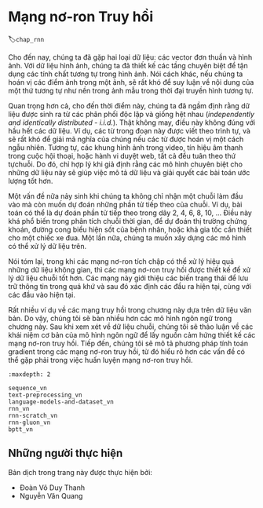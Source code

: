 <!--
# Recurrent Neural Networks
-->

# Mạng nơ-ron Truy hồi
:label:`chap_rnn`

<!--
So far we encountered two types of data: generic vectors and images.
For the latter we designed specialized layers to take advantage of the regularity properties in them.
In other words, if we were to permute the pixels in an image, it would be much more difficult to reason about 
its content of something that would look much like the background of a test pattern in the times of analog TV.
-->

Cho đến nay, chúng ta đã gặp hai loại dữ liệu: các vector đơn thuần và hình ảnh.
Với dữ liệu hình ảnh, chúng ta đã thiết kế các tầng chuyên biệt để tận dụng các tính chất tương tự trong hình ảnh.
Nói cách khác, nếu chúng ta hoán vị các điểm ảnh trong một ảnh, sẽ rất khó để suy luận về 
nội dung của một thứ tương tự như nền trong ảnh mẫu trong thời đại truyền hình tương tự.

<!--
Most importantly, so far we tacitly assumed that our data is generated i.i.d., i.e., independently and identically distributed, all drawn from some distribution.
Unfortunately, this is not true for most data.
For instance, the words in this paragraph are written in sequence, and it would be quite difficult to decipher its meaning if they were permuted randomly.
Likewise, image frames in a video, the audio signal in a conversation, or the browsing behavior on a website, all follow sequential order.
It is thus only reasonable to assume that specialized models for such data will do better at describing it and at solving estimation problems.
-->

Quan trọng hơn cả, cho đến thời điểm này, chúng ta đã ngầm định rằng dữ liệu được sinh ra từ các phân phối độc lập và giống hệt nhau (*independently and identically distributed - i.i.d.*).
Thật không may, điều này không đúng với hầu hết các dữ liệu.
Ví dụ, các từ trong đoạn này được viết theo trình tự, và sẽ rất khó để giải mã nghĩa của chúng nếu các từ được hoán vị một cách ngẫu nhiên.
Tương tự, các khung hình ảnh trong video, tín hiệu âm thanh trong cuộc hội thoại, hoặc hành vi duyệt web, tất cả đều tuân theo thứ tựchuỗi.
Do đó, chỉ hợp lý khi giả định rằng các mô hình chuyên biệt cho những dữ liệu này sẽ giúp việc mô tả dữ liệu và giải quyết các bài toán ước lượng tốt hơn.

<!--
Another issue arises from the fact that we might not only receive a sequence as an input but rather might be expected to continue the sequence.
For instance, the task could be to continue the series 2, 4, 6, 8, 10, ... 
This is quite common in time series analysis, to predict the stock market, the fever curve of a patient or the acceleration needed for a race car.
Again we want to have models that can handle such data.
-->

Một vấn đề nữa nảy sinh khi chúng ta không chỉ nhận một chuỗi làm đầu vào mà còn muốn dự đoán những phần tử tiếp theo của chuỗi.
Ví dụ, bài toán có thể là dự đoán phần tử tiếp theo trong dãy 2, 4, 6, 8, 10, ...
Điều này khá phổ biến trong phân tích chuỗi thời gian, để dự đoán thị trường chứng khoán, đường cong biểu hiện sốt của bệnh nhân, hoặc khả gia tốc cần thiết cho một chiếc xe đua.
Một lần nữa, chúng ta muốn xây dựng các mô hình có thể xử lý dữ liệu trên.

<!--
In short, while convolutional neural networks can efficiently process spatial information, recurrent neural networks are designed to better handle sequential information.
These networks introduce state variables to store past information, and then determine the current outputs, together with the current inputs.
-->

Nói tóm lại, trong khi các mạng nơ-ron tích chập có thể xử lý hiệu quả những dữ liệu không gian, thì các mạng nơ-ron truy hồi được thiết kế để xử lý dữ liệu chuỗi tốt hơn.
Các mạng này giới thiệu các biến trạng thái để lưu trữ thông tin trong quá khứ và sau đó xác định các đầu ra hiện tại, cùng với các đầu vào hiện tại.

<!--
Many of the examples for using recurrent networks are based on text data.
Hence, we will emphasize language models in this chapter.
After a more formal review of sequence data we discuss basic concepts of a language model and use this discussion as the inspiration for the design of recurrent neural networks.
Next, we describe the gradient calculation method in recurrent neural networks to explore problems that may be encountered in recurrent neural network training.
-->

Rất nhiều ví dụ về các mạng truy hồi trong chương này dựa trên dữ liệu văn bản.
Do vậy, chúng tôi sẽ bàn nhiều hơn các mô hình ngôn ngữ trong chương này.
Sau khi xem xét về dữ liệu chuỗi, chúng tôi sẽ thảo luận về các khái niệm cơ bản của mô hình ngôn ngữ  để lấy nguồn cảm hứng thiết kế các mạng nơ-ron truy hồi.
Tiếp đến, chúng tôi sẽ mô tả phương pháp tính toán gradient trong các mạng nơ-ron truy hồi, từ đó hiểu rõ hơn các vấn đề có thể gặp phải trong việc huấn luyện mạng nơ-ron truy hồi.

```toc
:maxdepth: 2

sequence_vn
text-preprocessing_vn
language-models-and-dataset_vn
rnn_vn
rnn-scratch_vn
rnn-gluon_vn
bptt_vn
```

## Những người thực hiện
Bản dịch trong trang này được thực hiện bởi:
<!--
Tác giả của mỗi Pull Request điền tên mình và tên những người review mà bạn thấy
hữu ích vào từng phần tương ứng. Mỗi dòng một tên, bắt đầu bằng dấu `*`.

Lưu ý:
* Nếu reviewer không cung cấp tên, bạn có thể dùng tên tài khoản GitHub của họ
với dấu `@` ở đầu. Ví dụ: @aivivn. Ưu tiên kiểm tra danh sách phía dưới để điền tên đầy đủ của reviewer.

* Tên đầy đủ của các reviewer có thể được tìm thấy tại https://github.com/aivivn/d2l-vn/blob/master/docs/contributors_info.md
-->


* Đoàn Võ Duy Thanh
* Nguyễn Văn Quang
